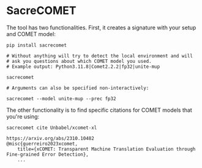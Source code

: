 # SacreCOMET

The tool has two functionalities.
First, it creates a signature with your setup and COMET model:

```
pip install sacrecomet

# Without anything will try to detect the local environment and will
# ask you questions about which COMET model you used.
# Example output: Python3.11.8|Comet2.2.2|fp32|unite-mup

sacrecomet 

# Arguments can also be specified non-interactively:

sacrecomet --model unite-mup --prec fp32
```

The other functionality is to find specific citations for COMET models that you're using:

```
sacrecomet cite Unbabel/xcomet-xl

https://arxiv.org/abs/2310.10482
@misc{guerreiro2023xcomet,
    title={xCOMET: Transparent Machine Translation Evaluation through Fine-grained Error Detection}, 
    ...
```



<!-- 
Notes for maintainers:

cd python-tool
# newer version might not work
pip install 'build<0.10.0' twine

# we'll build only the source distribution so that we can include papers.json
python3 -m build --sdist

# first tets
twine check dist/*
twine upload -r testpypi dist/*

# live
twine upload dist/* -u __token__
# user __token__ as username and the API token generated online
-->